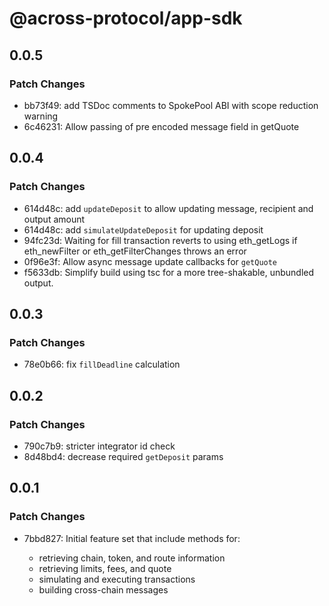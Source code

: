 # @across-protocol/app-sdk

## 0.0.5

### Patch Changes

- bb73f49: add TSDoc comments to SpokePool ABI with scope reduction warning
- 6c46231: Allow passing of pre encoded message field in getQuote

## 0.0.4

### Patch Changes

- 614d48c: add `updateDeposit` to allow updating message, recipient and output amount
- 614d48c: add `simulateUpdateDeposit` for updating deposit
- 94fc23d: Waiting for fill transaction reverts to using eth_getLogs if eth_newFilter or eth_getFilterChanges throws an error
- 0f96e3f: Allow async message update callbacks for `getQuote`
- f5633db: Simplify build using tsc for a more tree-shakable, unbundled output.

## 0.0.3

### Patch Changes

- 78e0b66: fix `fillDeadline` calculation

## 0.0.2

### Patch Changes

- 790c7b9: stricter integrator id check
- 8d48bd4: decrease required `getDeposit` params

## 0.0.1

### Patch Changes

- 7bbd827: Initial feature set that include methods for:

  - retrieving chain, token, and route information
  - retrieving limits, fees, and quote
  - simulating and executing transactions
  - building cross-chain messages
